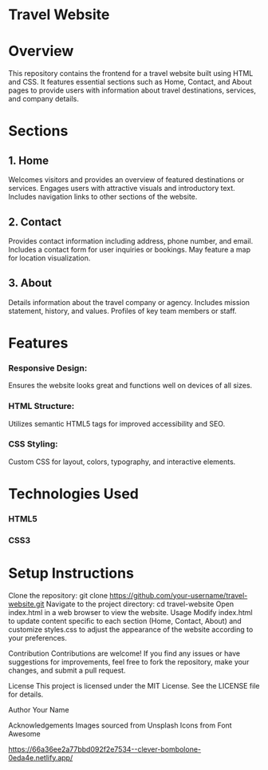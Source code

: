 # Travel Website

# Overview
This repository contains the frontend for a travel website built using HTML and CSS. It features essential sections such as Home, Contact, and About pages to provide users with   information about travel destinations, services, and company details.

# Sections
  ## 1. Home
   Welcomes visitors and provides an overview of featured destinations or services.
   Engages users with attractive visuals and introductory text. Includes navigation links to other sections of the website.
  ## 2. Contact
  Provides contact information including address, phone number, and email.
  Includes a contact form for user inquiries or bookings.
  May feature a map for location visualization.
  ## 3. About
  Details information about the travel company or agency.
  Includes mission statement, history, and values.
  Profiles of key team members or staff.
# Features

### Responsive Design:
Ensures the website looks great and functions well on devices of all sizes.
### HTML Structure: 
Utilizes semantic HTML5 tags for improved accessibility and SEO.
### CSS Styling:
Custom CSS for layout, colors, typography, and interactive elements.


# Technologies Used

### HTML5
### CSS3
# Setup Instructions

Clone the repository: git clone https://github.com/your-username/travel-website.git
Navigate to the project directory: cd travel-website
Open index.html in a web browser to view the website.
Usage
Modify index.html to update content specific to each section (Home, Contact, About) and customize styles.css to adjust the appearance of the website according to your preferences.

Contribution
Contributions are welcome! If you find any issues or have suggestions for improvements, feel free to fork the repository, make your changes, and submit a pull request.

License
This project is licensed under the MIT License. See the LICENSE file for details.

Author
Your Name

Acknowledgements
Images sourced from Unsplash
Icons from Font Awesome






https://66a36ee2a77bbd092f2e7534--clever-bombolone-0eda4e.netlify.app/
